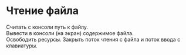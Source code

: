 # Чтение файла
Считать с консоли путь к файлу.  
Вывести в консоли (на экран) содержимое файла.  
Освободить ресурсы. Закрыть поток чтения с файла и поток ввода с клавиатуры.